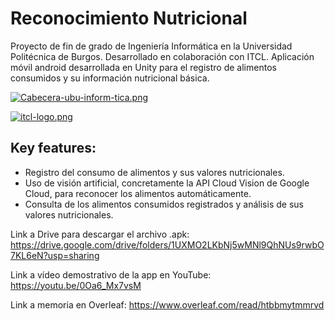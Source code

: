 # Reconocimiento Nutricional

Proyecto de fin de grado de Ingeniería Informática en la Universidad Politécnica de Burgos.
Desarrollado en colaboración con ITCL.
Aplicación móvil android desarrollada en Unity para el registro de alimentos consumidos y su información nutricional básica.

[![Cabecera-ubu-inform-tica.png](https://i.postimg.cc/VLysQJrh/Cabecera-ubu-inform-tica.png)](https://postimg.cc/PN4n1rMb)

[![itcl-logo.png](https://i.postimg.cc/W1h5G1S2/itcl-logo.png)](https://postimg.cc/nXfKZZ65)

## Key features:
 - Registro del consumo de alimentos y sus valores nutricionales. 
 - Uso de visión artificial, concretamente la API Cloud Vision de Google Cloud, para reconocer los alimentos automáticamente.
 - Consulta de los alimentos consumidos registrados y análisis de sus valores nutricionales.

Link a Drive para descargar el archivo .apk: https://drive.google.com/drive/folders/1UXMO2LKbNj5wMNl9QhNUs9rwbO7KL6eN?usp=sharing

Link a vídeo demostrativo de la app en YouTube: https://youtu.be/0Oa6_Mx7vsM

Link a memoria en Overleaf: https://www.overleaf.com/read/htbbmytmmrvd
